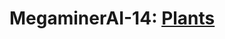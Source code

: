 MegaminerAI-14: [Plants](https://github.com/siggame/SIG-Game-Core/wiki/Plants%3A-Alex-Shaw-%5BFall-2014%5D)
==============
